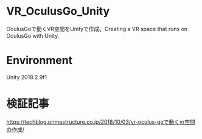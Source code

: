 # VR_OculusGo_Unity
OculusGoで動くVR空間をUnityで作成。Creating a VR space that runs on OculusGo with Unity.
# Environment
Unity 2018.2.9f1
# 検証記事
https://techblog.primestructure.co.jp/2018/10/03/vr-oculus-goで動くvr空間の作成/

